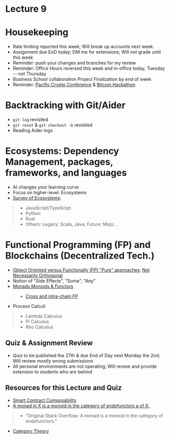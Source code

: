 # Lecture 9

# Housekeeping

- Rate limiting reported this week; Will break up accounts next week.
- Assignment due EoD today; DM me for extensions; Will not grade until this week
- Reminder: push your changes and branches for my review
- Reminder: Office Hours reversed this week and in-office today, Tuesday -- not Thursday
- Business School collaboration Project Finalization by end of week
- Reminder: [Pacific Crypto Conference](https://www.pacificbitcoin.com/) & [Bitcoin Hackathon](https://btcolympics.devpost.com/ )

# Backtracking with Git/Aider

- `git log` revisited
- `git reset` & `git checkout -b` revisited
- Reading Aider logs 

# Ecosystems: Dependency Management, packages, frameworks, and languages

- AI changes your learning curve 
- Focus on higher-level: Ecosystems
- [Survey of Ecosystems](./notes_lec9.md):
> * JavaScript/TypeScipt
> * Python
> * Rust
> * Others: Legacy: Scala, Java; Future: Mojo...

# Functional Programming (FP) and Blockchains (Decentralized Tech.)

- [Object Oriented versus Functionally (FP) "Pure" approaches](https://youtu.be/aoE-92Ac4zE?si=0BB3cp2blwqNlfsQ); [Not Necessarily Orthogonal](https://youtu.be/Z84Z1Fi-Hxs?si=1el9l76iq4IhqWqP)
- Notion of "Side Effects", "Some", "Any"
- [ Monads,Monoids & Functors](https://blog.knoldus.com/basic-understanding-of-monads-monoids-and-functor/#:~:text=A%20monad%20can%20be%20seen,in%20the%20case%20of%20lists)
> * [Cross and intra-chain FP](https://medium.com/@mchammond/blockchain-interoperability-319bce3f9105)
- Process Calculi
> * Lambda Calculus
> * Pi Calculus
> * Rho Calculus

## Quiz & Assignment Review

* Quiz to be published the 27th & due End of Day next Monday the 2nd; Will review mostly wrong submissions
* All personal environments are not operating; Will review and provide extension to students who are behind

## Resources for this Lecture and Quiz

* [Smart Contract Composability](https://ethereum.org/en/developers/docs/smart-contracts/composability/)
* [A monad in X is a monoid in the category of endofunctors a of X.](https://youtu.be/ENo_B8CZNRQ?si=cWHxECf0kGpOkeqJ)
> * "Original Stack Overflow: A monad is a monoid in the category of endofunctors."
* [Category Theory](https://youtu.be/FQYOpD7tv30?si=HzxCfqc3b-YYBagH)
